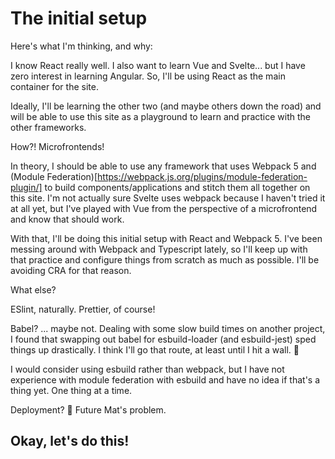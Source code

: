 # The initial setup

Here's what I'm thinking, and why:

I know React really well. I also want to learn Vue and Svelte... but I have zero interest in learning Angular. So, I'll be using React as the main container for the site.

Ideally, I'll be learning the other two (and maybe others down the road) and will be able to use this site as a playground to learn and practice with the other frameworks.

How?! Microfrontends!

In theory, I should be able to use any framework that uses Webpack 5 and (Module Federation)[https://webpack.js.org/plugins/module-federation-plugin/] to build components/applications and stitch them all together on this site. I'm not actually sure Svelte uses webpack because I haven't tried it at all yet, but I've played with Vue from the perspective of a microfrontend and know that should work.

With that, I'll be doing this initial setup with React and Webpack 5. I've been messing around with Webpack and Typescript lately, so I'll keep up with that practice and configure things from scratch as much as possible. I'll be avoiding CRA for that reason.

What else?

ESlint, naturally. Prettier, of course!

Babel? ... maybe not. Dealing with some slow build times on another project, I found that swapping out babel for esbuild-loader (and esbuild-jest) sped things up drastically. I think I'll go that route, at least until I hit a wall. 🤞

I would consider using esbuild rather than webpack, but I have not experience with module federation with esbuild and have no idea if that's a thing yet. One thing at a time.

Deployment? 🤷 Future Mat's problem.

## Okay, let's do this!
